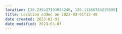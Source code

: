 ```yaml
---
location: [30.239427193924246, 120.11866784219595]
title: Location added on 2023-03-01T15-49
date created: 2023-03-01
date modified: 2023-03-07
---
```

